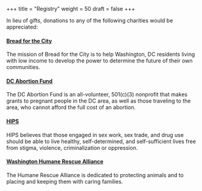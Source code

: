 +++
title = "Registry"
weight = 50
draft = false
+++

In lieu of gifts, donations to any of the following charities would be appreciated:

#### [Bread for the City](https://breadforthecity.org/donation/givetoday/)
The mission of Bread for the City is to help Washington, DC residents living with low income to develop the power to determine the future of their own communities.
#### [DC Abortion Fund](https://salsa3.salsalabs.com/o/2082/donate_page/donatenow)
The DC Abortion Fund is an all-volunteer, 501(c)(3) nonprofit that makes grants to pregnant people in the DC area, as well as those traveling to the area, who cannot afford the full cost of an abortion.
#### [HIPS](https://hips.nationbuilder.com/)
HIPS believes that those engaged in sex work, sex trade, and drug use should be able to live healthy, self-determined, and self-sufficient lives free from stigma, violence, criminalization or oppression.
#### [Washington Humane Rescue Alliance](https://secure3.convio.net/whsdc/site/Donation2;jsessionid=00000000.app317b?idb=0&df_id=6886&6886.donation=form1&NONCE_TOKEN=C83DA81800414561FCF02019BDBF23FE)
The Humane Rescue Alliance is dedicated to protecting animals and to placing and keeping them with caring families.

